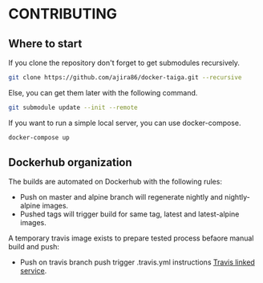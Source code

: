CONTRIBUTING
============

Where to start
--------------

If you clone the repository don't forget to get submodules recursively.

```bash
git clone https://github.com/ajira86/docker-taiga.git --recursive
```

Else, you can get them later with the following command.

```bash
git submodule update --init --remote
```

If you want to run a simple local server, you can use docker-compose.

```bash
docker-compose up
```

Dockerhub organization
----------------------

The builds are automated on Dockerhub with the following rules:

 * Push on master and alpine branch will regenerate nightly and nightly-alpine images.
 * Pushed tags will trigger build for same tag, latest and latest-alpine images.

A temporary travis image exists to prepare tested process befaore manual build and push:

 * Push on travis branch push trigger .travis.yml instructions [Travis linked service](https://travis-ci.com/ajira86/docker-taiga).
